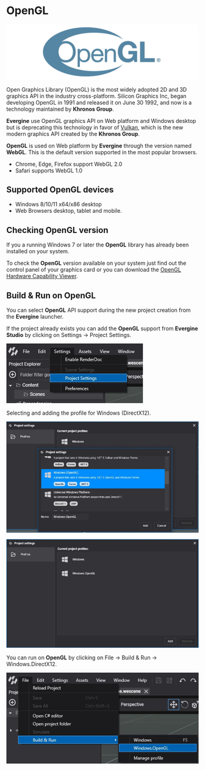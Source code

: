 # OpenGL

![OpenGL API](images/opengl.jpg)

Open Graphics Library (OpenGL) is the most widely adopted 2D and 3D graphics API in the industry cross-platform.
Silicon Graphics Inc, began developing OpenGL in 1991 and released it on June 30 1992, and now is a technology maintained by **Khronos Group**.

**Evergine** use OpenGL graphics API on Web platform and Windows desktop but is deprecating this technology in favor of [Vulkan](vulkan.md), which is the new modern graphics API created by the **Khronos Group**.

**OpenGL** is used on Web platform by **Evergine** through the version named **WebGL**. This is the default version supported in the most popular browsers.

* Chrome, Edge, Firefox support WebGL 2.0
* Safari supports WebGL 1.0

## Supported OpenGL devices

* Windows 8/10/11 x64/x86 desktop
* Web Browsers desktop, tablet and mobile.

## Checking OpenGL version

If you a running Windows 7 or later the **OpenGL** library has already been installed on your system.

To check the **OpenGL** version available on your system just find out the control panel of your graphics card or you can download the [OpenGL Hardware Capability Viewer](https://opengl.gpuinfo.org/download.php).

## Build & Run on OpenGL

You can select **OpenGL** API support during the new project creation from the **Evergine** launcher.

If the project already exists you can add the **OpenGL** support from **Evergine Studio** by clicking on Settings -> Project Settings.

![Settings](images/dx12_support_0.jpg)

Selecting and adding the profile for Windows (DirectX12).

![Settings](images/gl_support_1.jpg)

![Settings](images/gl_support_2.jpg)

You can run on **OpenGL** by clicking on File -> Build & Run -> Windows.DirectX12.

![Settings](images/gl_support_3.jpg)